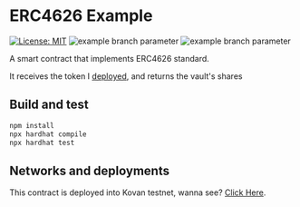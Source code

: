 # ERC4626 Example

[![License: MIT](https://img.shields.io/badge/License-MIT-yellow.svg)](https://opensource.org/licenses/MIT)
![example branch parameter](https://github.com/cloudwalk/brlc-token/actions/workflows/build.yml/badge.svg?branch=main)
![example branch parameter](https://github.com/cloudwalk/brlc-token/actions/workflows/test.yml/badge.svg?branch=main)

A smart contract that implements ERC4626 standard.

It receives the token I [deployed](https://github.com/ThimSouza/ERC20-Upgradeable-example), and returns the vault's shares

## Build and test

``` sh
npm install
npx hardhat compile
npx hardhat test
```

## Networks and deployments
This contract is deployed into Kovan testnet, wanna see? [Click Here](url).
